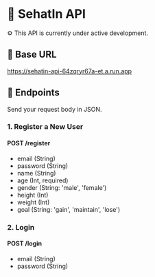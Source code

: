 # 📄 SehatIn API
⚙️ This API is currently under active development.

## 🔗 Base URL
https://sehatin-api-64zqryr67a-et.a.run.app

## 🎯 Endpoints
Send your request body in JSON.

### 1. Register a New User
#### POST /register
- email (String)
- password (String)
- name (String)
- age (Int, required)
- gender (String: 'male', 'female')
- height (Int)
- weight (Int)
- goal (String: 'gain', 'maintain', 'lose')

### 2. Login
#### POST /login
- email (String)
- password (String)
